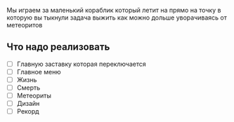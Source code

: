 Мы играем за маленький кораблик который летит на прямо на точку в которую вы тыкнули задача выжить как можно дольше уворачиваясь от метеоритов

## Что надо реализовать

- [ ] Главную заставку которая переключается
- [ ] Главное меню
- [ ] Жизнь
- [ ] Смерть
- [ ] Метеориты 
- [ ] Дизайн
- [ ] Рекорд